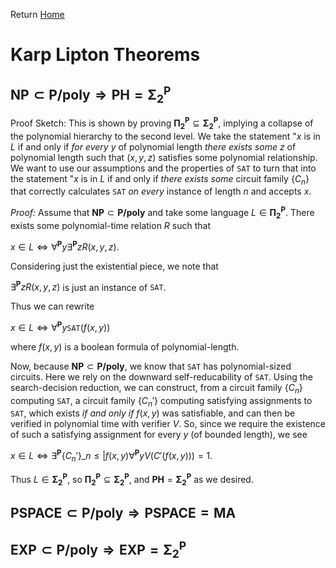 Return [Home](https://matthewkatzman.github.io/notes/notes.html)

# Karp Lipton Theorems

## $\textbf{NP}\subset\textbf{P/poly}\Rightarrow\textbf{PH}=\boldsymbol{\Sigma_2^\textbf{P}}$

Proof Sketch: This is shown by proving $\boldsymbol{\Pi_2^\textbf{P}}\subseteq\boldsymbol{\Sigma_2^\textbf{P}}$, implying a collapse of the polynomial hierarchy to the second level.  We take the statement "$x$ is in $L$ if and only if *for every* $y$ of polynomial length *there exists some* $z$ of polynomial length such that $(x,y,z)$ satisfies some polynomial relationship.  We want to use our assumptions and the properties of $\texttt{SAT}$ to turn that into the statement "$x$ is in $L$ if and only if *there exists some* circuit family $\left\{C_n\right\}$ that correctly calculates $\texttt{SAT}$ *on every* instance of length $n$ and accepts $x$.

*Proof:* Assume that $\textbf{NP}\subset\textbf{P/poly}$ and take some language $L\in\boldsymbol{\Pi_2^\textbf{P}}$.  There exists some polynomial-time relation $R$ such that

$x\in L\Leftrightarrow\forall^\textbf{P}y\exists^\textbf{P}zR(x,y,z)$.

Considering just the existential piece, we note that

$\exists^\textbf{P}zR(x,y,z)$ is just an instance of $\texttt{SAT}$.

Thus we can rewrite

$x\in L\Leftrightarrow\forall^\textbf{P}y\texttt{SAT}(f(x,y))$

where $f(x,y)$ is a boolean formula of polynomial-length.

Now, because $\textbf{NP}\subset\textbf{P/poly}$, we know that $\texttt{SAT}$ has polynomial-sized circuits.  Here we rely on the downward self-reducability of $\texttt{SAT}$.  Using the search-decision reduction, we can construct, from a circuit family $\left\{C_n\right\}$ computing $\texttt{SAT}$, a circuit family $\left\{C_n'\right\}$ computing satisfying assignments to $\texttt{SAT}$, which exists *if and only if* $f(x,y)$ was satisfiable, and can then be verified in polynomial time with verifier $V$.  So, since we require the existence of such a satisfying assignment for every $y$ (of bounded length), we see

$x\in L\Leftrightarrow\exists^\textbf{P}\left\{C_n'\right\}\_{n\leq|f(x,y)}\forall^\textbf{P}yV(C'(f(x,y)))=1$.

Thus $L\in\boldsymbol{\Sigma_2^\textbf{P}}$, so $\boldsymbol{\Pi_2^\textbf{P}}\subseteq\boldsymbol{\Sigma_2^\textbf{P}}$, and $\textbf{PH}=\boldsymbol{\Sigma_2^\textbf{P}}$ as we desired.

## $\textbf{PSPACE}\subset\textbf{P/poly}\Rightarrow\textbf{PSPACE}=\textbf{MA}$

## $\textbf{EXP}\subset\textbf{P/poly}\Rightarrow\textbf{EXP}=\boldsymbol{\Sigma_2^\textbf{P}}$
